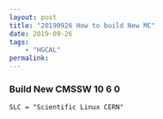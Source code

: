 ```yaml
---
layout: post
title: "20190926 How to build New MC"
date: 2019-09-26
tags:
    - "HGCAL"
permalink:
---
```


<h3>
    <a name="CMSSW10_6_0_pre4">Build New CMSSW 10 6 0</a>
</h3>

    SLC = "Scientific Linux CERN" 
